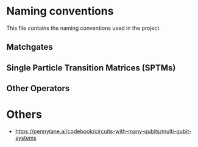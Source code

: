 # Naming conventions

This file contains the naming conventions used in the project.

## Matchgates



## Single Particle Transition Matrices (SPTMs)



## Other Operators



# Others
- https://pennylane.ai/codebook/circuits-with-many-qubits/multi-qubit-systems

